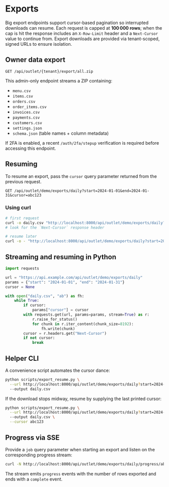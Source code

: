 # Exports

Big export endpoints support cursor-based pagination so interrupted downloads can resume.
Each request is capped at **100 000 rows**; when the cap is hit the response includes an
`X-Row-Limit` header and a `Next-Cursor` value to continue from.
Export downloads are provided via tenant-scoped, signed URLs to ensure isolation.

## Owner data export

```
GET /api/outlet/{tenant}/export/all.zip
```

This admin-only endpoint streams a ZIP containing:

- `menu.csv`
- `items.csv`
- `orders.csv`
- `order_items.csv`
- `invoices.csv`
- `payments.csv`
- `customers.csv`
- `settings.json`
- `schema.json` (table names + column metadata)

If 2FA is enabled, a recent `/auth/2fa/stepup` verification is required before accessing this endpoint.

## Resuming

To resume an export, pass the `cursor` query parameter returned from the previous request.

```
GET /api/outlet/demo/exports/daily?start=2024-01-01&end=2024-01-31&cursor=abc123
```

### Using curl

```bash
# first request
curl -o daily.csv "http://localhost:8000/api/outlet/demo/exports/daily?start=2024-01-01&end=2024-01-31"
# look for the `Next-Cursor` response header

# resume later
curl -o - "http://localhost:8000/api/outlet/demo/exports/daily?start=2024-01-01&end=2024-01-31&cursor=abc123" >> daily.csv
```

## Streaming and resuming in Python

```python
import requests

url = "https://api.example.com/api/outlet/demo/exports/daily"
params = {"start": "2024-01-01", "end": "2024-01-31"}
cursor = None

with open("daily.csv", "ab") as fh:
    while True:
        if cursor:
            params["cursor"] = cursor
        with requests.get(url, params=params, stream=True) as r:
            r.raise_for_status()
            for chunk in r.iter_content(chunk_size=8192):
                fh.write(chunk)
        cursor = r.headers.get("Next-Cursor")
        if not cursor:
            break
```

## Helper CLI

A convenience script automates the cursor dance:

```bash
python scripts/export_resume.py \
  --url http://localhost:8000/api/outlet/demo/exports/daily?start=2024-01-01&end=2024-01-31 \
  --output daily.csv
```

If the download stops midway, resume by supplying the last printed cursor:

```bash
python scripts/export_resume.py \
  --url http://localhost:8000/api/outlet/demo/exports/daily?start=2024-01-01&end=2024-01-31 \
  --output daily.csv \
  --cursor abc123
```

## Progress via SSE

Provide a `job` query parameter when starting an export and listen on the
corresponding progress stream:

```bash
curl -N http://localhost:8000/api/outlet/demo/exports/daily/progress/abc
```

The stream emits `progress` events with the number of rows exported and ends
with a `complete` event.

